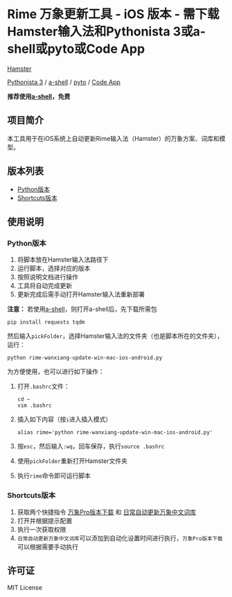 # Rime 万象更新工具 - iOS 版本 - 需下载Hamster输入法和Pythonista 3或a-shell或pyto或Code App

[Hamster](https://apps.apple.com/us/app/%E4%BB%93%E8%BE%93%E5%85%A5%E6%B3%95/id6446617683)

[Pythonista 3](https://apps.apple.com/us/app/pythonista-3/id1085978097) / [a-shell](https://apps.apple.com/us/app/a-shell/id1473805438) / [pyto](https://apps.apple.com/us/app/pyto-ide/id1436650069) / [Code App](https://apps.apple.com/us/app/code-app/id1512938504)

**推荐使用[a-shell](https://apps.apple.com/us/app/a-shell/id1473805438)，免费**

## 项目简介

本工具用于在iOS系统上自动更新Rime输入法（Hamster）的万象方案、词库和模型。

## 版本列表

- [Python版本](../Python-全平台版本/README.md)
- [Shortcuts版本](./Shortcuts/README.md)

## 使用说明

### Python版本

1. 将脚本放在Hamster输入法路径下
2. 运行脚本，选择对应的版本
3. 按照说明文档进行操作
4. 工具将自动完成更新
5. 更新完成后需手动打开Hamster输入法重新部署

**注意：**
若使用[a-shell](https://apps.apple.com/us/app/a-shell/id1473805438)，则打开a-shell后，先下载所需包

```shell
pip install requests tqdm
```

然后输入`pickFolder`，选择Hamster输入法的文件夹（也是脚本所在的文件夹），运行：

```shell
python rime-wanxiang-update-win-mac-ios-android.py
```

为方便使用，也可以进行如下操作：

1. 打开`.bashrc`文件：

    ```shell
    cd ~
    vim .bashrc
    ```

2. 插入如下内容（按`i`进入插入模式）

    ```shell
    alias rime='python rime-wanxiang-update-win-mac-ios-android.py'
    ```

3. 按`esc`，然后输入`:wq`，回车保存，执行`source .bashrc`
4. 使用`pickFolder`重新打开Hamster文件夹
5. 执行`rime`命令即可运行脚本

### Shortcuts版本

1. 获取两个快捷指令 [万象Pro版本下载](https://www.icloud.com/shortcuts/bef52137feac488fa4d5df18ebad99b6) 和 [日常自动更新万象中文词库](https://www.icloud.com/shortcuts/bd6eee4c48ee4f669bf24f83157f4d4e)
2. 打开并根据提示配置
3. 执行一次获取权限
4. `日常自动更新万象中文词库`可以添加到自动化设置时间进行执行，`万象Pro版本下载`可以根据需要手动执行

## 许可证

MIT License
